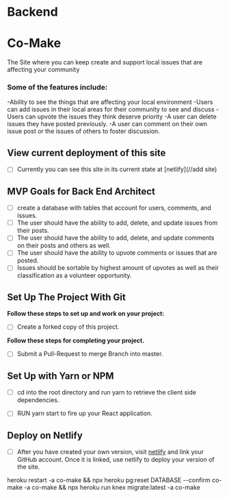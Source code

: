 # Backend

# Co-Make

The Site where you can keep create and support local issues that are affecting your community

### Some of the features include:

-Ability to see the things that are affecting your local environment
-Users can add issues in their local areas for their community to see and discuss
-Users can upvote the issues they think deserve priority
-A user can delete issues they have posted previously.
-A user can comment on their own issue post or the issues of others to foster discussion.

## View current deployment of this site

- [ ] Currently you can see this site in its current state at [netlify](//add site)

## MVP Goals for Back End Architect

- [ ] create a database with tables that account for users, comments, and issues.
- [ ] The user should have the ability to add, delete, and update issues from their posts.
- [ ] The user should have the ability to add, delete, and update comments on their posts and others as well.
- [ ] The user should have the ability to upvote comments or issues that are posted.
- [ ] Issues should be sortable by highest amount of upvotes as well as their classification as a volunteer opportunity.

## Set Up The Project With Git

**Follow these steps to set up and work on your project:**

- [ ] Create a forked copy of this project.

**Follow these steps for completing your project.**

- [ ] Submit a Pull-Request to merge <firstName-lastName> Branch into master.

## Set Up with Yarn or NPM

- [ ] cd into the root directory and run yarn to retrieve the client side dependencies.

- [ ] RUN yarn start to fire up your React application.

## Deploy on Netlify

- [ ] After you have created your own version, visit [netlify](https://www.netlify.com/) and link your GitHub account. Once it is linked, use netlify to deploy your version of the site.

heroku restart -a co-make && npx heroku pg:reset DATABASE --confirm co-make -a co-make && npx heroku run knex migrate:latest -a co-make
